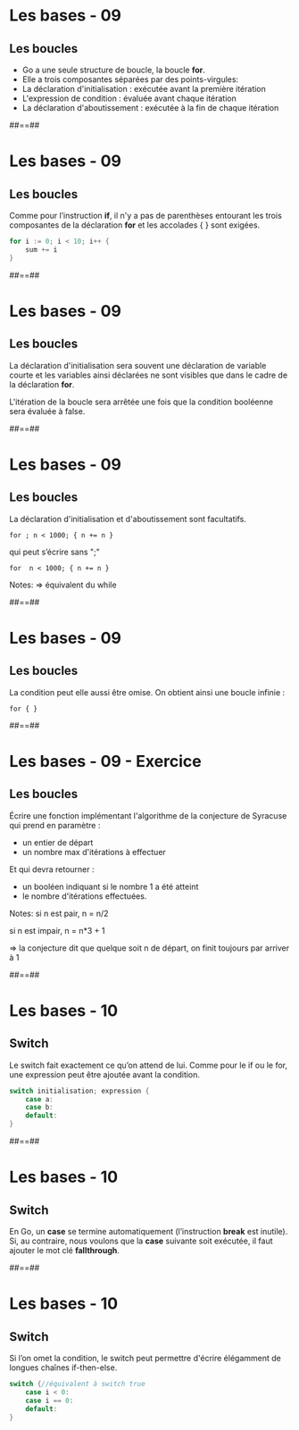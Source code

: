 
# Les bases - 09

## Les boucles

- Go a une seule structure de boucle, la boucle **for**.
- Elle a trois composantes séparées par des points-virgules:
- La déclaration d'initialisation : exécutée avant la première itération
- L'expression de condition : évaluée avant chaque itération
- La déclaration d'aboutissement : exécutée à la fin de chaque itération


##==##
<!-- .slide: class="with-code"-->

# Les bases - 09

## Les boucles

Comme pour l’instruction **if**, il n'y a pas de parenthèses entourant les trois composantes de la déclaration **for** et les accolades { } sont exigées.

```Go
for i := 0; i < 10; i++ {
	sum += i
}
```
<!-- .element: class="big-code" -->


##==##

# Les bases - 09

## Les boucles

La déclaration d'initialisation sera souvent une déclaration de variable courte et les variables ainsi déclarées ne sont visibles que dans le cadre de la déclaration **for**.

L'itération de la boucle sera arrêtée une fois que la condition booléenne sera évaluée à false.


##==##
<!-- .slide: class="with-code" -->

# Les bases - 09

## Les boucles

La déclaration d'initialisation et d'aboutissement sont facultatifs.

`
for ; n < 1000; {
	n += n
}
`

qui peut s’écrire sans ";"

`
for  n < 1000; {
	n += n
}
`


Notes:
=> équivalent du while



##==##
<!-- .slide: class="with-code" -->

# Les bases - 09

## Les boucles

La condition peut elle aussi être omise.
On obtient ainsi une boucle infinie :

`for { }`


##==##
<!-- .slide: class="with-code" -->

# Les bases - 09 - Exercice

## Les boucles

Écrire une fonction implémentant l'algorithme de la conjecture de Syracuse qui prend en paramètre :
- un entier de départ
- un nombre max d'itérations à effectuer

Et qui devra retourner :

- un booléen indiquant si le nombre 1 a été atteint
- le nombre d'itérations effectuées.


Notes:
si n est pair, n = n/2

si n est impair, n = n*3 + 1

=> la conjecture dit que quelque soit n de départ, on finit toujours par arriver à 1



##==##
<!-- .slide: class="with-code" -->

# Les bases - 10

## Switch

Le switch fait exactement ce qu’on attend de lui. Comme pour le if ou le for, une expression peut être ajoutée avant la condition.
```Go
switch initialisation; expression {
    case a:
    case b:
    default:
}
```
<!-- .element: class="big-code" -->


##==##

# Les bases - 10

## Switch

En Go, un **case** se termine automatiquement (l’instruction **break** est inutile).
Si, au contraire, nous voulons que la **case** suivante soit exécutée, il faut ajouter le mot clé **fallthrough**.


##==##
<!-- .slide: class="with-code" -->

# Les bases - 10

## Switch

Si l’on omet la condition, le switch peut permettre d'écrire élégamment de longues chaînes if-then-else.

```Go
switch {//équivalent à switch true
    case i < 0:
    case i == 0:
    default:
}
```
<!-- .element: class="big-code" -->
